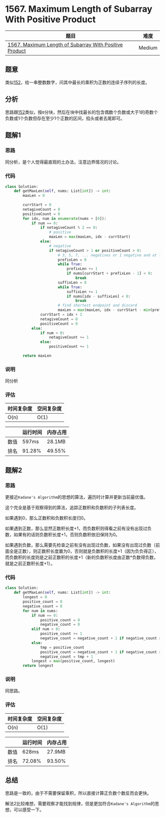 # 1567. Maximum Length of Subarray With Positive Product

| 题目 | 难度 |
| ---- | ---- |
| [1567. Maximum Length of Subarray With Positive Product](https://leetcode.com/problems/maximum-length-of-subarray-with-positive-product/) | Medium |

## 题意

类似[152](152.md)，给一串整数数字，问其中最长的乘积为正数的连续子序列的长度。

## 分析

思路跟[152](152.md)类似，按`0`分块，然后在块中找最长的包含偶数个负数或大于1的奇数个负数或1个负数但存在至少1个正数的区间，掐头或者去尾即可。

## 题解1

### 思路

同分析，是个人觉得最直观的土办法，注意边界情况的讨论。

### 代码

```python
class Solution:
    def getMaxLen(self, nums: List[int]) -> int:
        maxLen = 0
        
        currStart = 0
        netagiveCount = 0
        positiveCount = 0
        for idx, num in enumerate(nums + [0]):
            if num == 0:
                if netagiveCount % 2 == 0:
                    # positive
                    maxLen = max(maxLen, idx - currStart)
                else:
                    # negative
                    if netagiveCount > 1 or positiveCount > 0:
                        # 3, 5, 7, ... negatives or 1 negative and at least 1 positive exists
                        prefixLen = 0
                        while True:
                            prefixLen += 1
                            if nums[currStart + prefixLen - 1] < 0:
                                break
                        suffixLen = 0
                        while True:
                            suffixLen += 1
                            if nums[idx - suffixLen] < 0:
                                break
                        # find shortest endpoint and discard
                        maxLen = max(maxLen, idx - currStart - min(prefixLen, suffixLen))
                currStart = idx + 1
                netagiveCount = 0
                positiveCount = 0
            else:
                if num < 0:
                    netagiveCount += 1
                else:
                    positiveCount += 1
        
        return maxLen
```

### 说明

同分析

### 评估

| 时间复杂度 | 空间复杂度 |
| ---- | ---- |
| O(n) | O(1) |

| | 运行时间 | 内存占用 |
| ---- | ---- | ---- |
| 数值 | 597ms | 28.1MB |
| 排名 | 91.28% | 49.55% |

## 题解2

### 思路

更接近`Kadane's Algorithm`的思想的算法，遍历时计算并更新当前最优值。

这个完全是基于观察得到的算法，追踪正数积和负数积的子列表长度。

如果遇到0，那么正数积和负数积长度归0。

如果遇到正数，那么显然正数积长度+1，而负数积则得看之前有没有出现过负数，如果有的话则负数积长度+1，否则负数积依旧保持为0。

如果遇到负数，那么需要先检查之前有没有出现过负数，如果没有出现过负数（前面全是正数），则正数积长度置为0，否则就是负数积的长度+1（因为负负得正），而负数积的长度则是之前正数积的长度+1（新的负数积长度由正数*负数得负数，就是之前正数积长度+1）。

### 代码

```python
class Solution:
    def getMaxLen(self, nums: List[int]) -> int:
        longest = 0
        positive_count = 0
        negative_count = 0
        for num in nums:
            if num == 0:
                positive_count = 0
                negative_count = 0
            elif num > 0:
                positive_count += 1
                negative_count = negative_count + 1 if negative_count > 0 else 0
            else:
                tmp = positive_count
                positive_count = negative_count + 1 if negative_count > 0 else 0
                negative_count = tmp + 1
            longest = max(positive_count, longest)
        return longest
```

### 说明

同思路。

### 评估

| 时间复杂度 | 空间复杂度 |
| ---- | ---- |
| O(n) | O(1) |

| | 运行时间 | 内存占用 |
| ---- | ---- | ---- |
| 数值 | 628ms | 27.9MB |
| 排名 | 72.08% | 93.50% |

## 总结

思路是一致的，由于不需要保留乘积，所以直接计算正负数个数反而会更快。

解法2比较难想，需要观察才能找到规律，但是更加符合`Kadane's Algorithm`的思想，可以感受一下。
